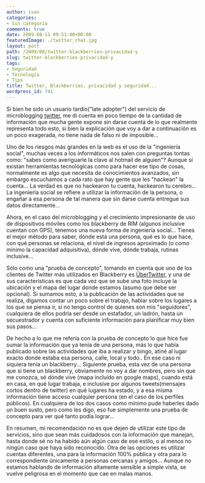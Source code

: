 ```yaml
---
author: ivan
categories:
- Sin categoría
comments: true
date: 2009-08-11 09:51:00+00:00
featuredImage: ./twitter_chat.jpg
layout: post
path: /2009/08/twitter-blackberries-privacidad-y
slug: twitter-blackberries-privacidad-y
tags:
- Seguridad
- Tecnología
- Tips
title: Twitter, Blackberries, privacidad y seguridad...
wordpress_id: 741
---
```


Si bien he sido un usuario tardío("late adopter") del servicio de microblogging [twitter](https://twitter.com), me di cuenta en poco tiempo de la cantidad de información que mucha gente expone sin darse cuenta de lo que realmente representa todo esto, si bien la explicación que voy a dar a continuación es un poco exagerada, no tiene nada de falso ni de imposible...

Uno de los riesgos más grandes en la web es el uso de la "ingeniería social", muchas veces a los informáticos nos salen con preguntas tontas como: "sabes como averiguarle la clave al hotmail de alguien"? Aunque sí existan herramientas tecnológicas como para hacer ese tipo de cosas, normalmente es algo que necesita de conocimientos avanzados, sin embargo escuchamos a cada rato que hay gente que les "hackean" la cuenta... La verdad es que no hackearon tu cuenta, hackearon tu cerebro... La ingeniería social se refiere a utilizar la información de la persona, o engañar a esa persona de tal manera que sin darse cuenta entregue sus datos directamente...

Ahora, en el caso del microblogging y el crecimiento impresionante de uso de dispositivos móviles como los blackberry de RIM (algunos inclusive cuentan con GPS), tenemos una nueva forma de ingeniería social... Tienes el mejor método para saber, dónde está una persona, qué es lo que hace, con qué personas se relaciona, el nivel de ingresos aproximado (o como mínimo la capacidad adquisitiva), dónde vive, dónde trabaja, rutinas inclusive...

Sólo como una "prueba de concepto", tomando en cuenta que uno de los clientes de Twitter más utilizados en Blackberry es [ÜberTwitter](https://www.ubertwitter.com/), y una de sus características es que cada vez que se sube una foto incluye la ubicación y el mapa del lugar donde estamos (asumo que debe ser opcional). Si sumamos esto, a la publicación de las actividades que se realiza, digamos contar un poco sobre el trabajo, hablar sobre los lugares a los que se piensa ir, si no tengo control de quienes son mis "seguidores", cualquiera de ellos podría ser desde un estafador, un ladrón, hasta un secuestrador y cuenta con suficiente información para planificar muy bien sus pasos...

De hecho a lo que me refería con la prueba de concepto lo que hice fue sumar la información que ya tenía de una persona, más lo que había publicado sobre las actividades que iba a realizar y bingo, atiné al lugar exacto donde estaba esa persona, calle, local y todo.. En ese caso ni siquiera tenía un blackberry... Siguiente prueba, esta vez de una persona que sí tiene un blackberry, obviamente no voy a dar nombres, pero sin que me conozca, sé dónde vive (mapa incluído en google maps), cuando está en casa, en qué lugar trabaja, e inclusive por algunos tweets(mensajes cortos dentro de twitter) en qué lugares ha estado, y a esa misma información tiene acceso cualquier persona (en el caso de los perfiles públicos). En cualquiera de los dos casos como mínimo pude haberles dado un buen susto, pero como les digo, eso fue simplemente una prueba de concepto para ver qué tanto podía lograr...

En resumen, mi recomendación no es que dejen de utilizar este tipo de servicios, sino que sean más cuidadosos con la información que manejan, hasta donde sé no ha habido aún algún caso de ese estilo, o al menos no ningún caso que haya sido reconocido. Otra de las opciones es utilizar cuentas diferentes, una para la información 100% pública y otra para lo correspondiente únicamente a personas cercanas y amigos... Aunque no estamos hablando de información altamente sensible a simple vista, se vuelve peligrosa en el momento que cae en malas manos.
